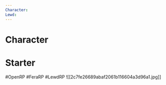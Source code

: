 ```yaml
---
Character: 
Lewd: 
---
```

# Character


# Starter


#OpenRP #FeraRP #LewdRP
![[2c7fe26689abaf2061b116604a3d96a1.jpg]]